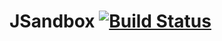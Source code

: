 # JSandbox [![Build Status](https://travis-ci.org/Olezha/spring-sandbox.svg?branch=master)](https://travis-ci.org/Olezha/spring-sandbox)
